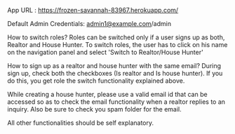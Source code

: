 App URL : https://frozen-savannah-83967.herokuapp.com/

Default Admin Credentials: admin1@example.com/admin

How to switch roles?
Roles can be switched only if a user signs up as both, Realtor and House Hunter. To switch roles, the user has to click on his name on the navigation panel and select 'Switch to Realtor/House Hunter'

How to sign up as a realtor and house hunter with the same email?
During sign up, check both the checkboxes (Is realtor and Is house hunter). If you do this, you get role the switch functionality explained above.

While creating a house hunter, please use a valid email id that can be accessed so as to check the email functionality when a realtor replies to an inquiry. Also be sure to check you spam folder for the email.

All other functionalities should be self explanatory.
